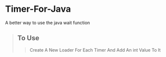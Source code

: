 # Timer-For-Java
A better way to use the java wait function
> ## To Use
>> Create A New Loader For Each Timer And Add An int Value To It
